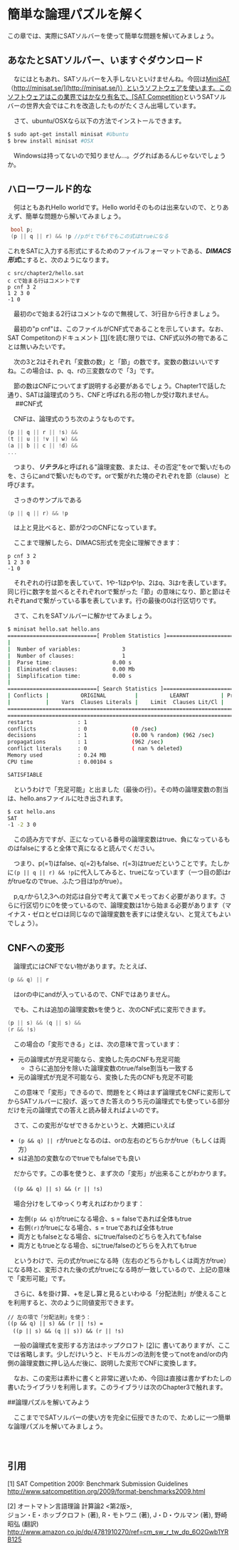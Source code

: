 # 簡単な論理パズルを解く

この章では、実際にSATソルバーを使って簡単な問題を解いてみましょう。

## あなたとSATソルバー、いますぐダウンロード

　なにはともあれ、SATソルバーを入手しないといけませんね。今回は[MiniSAT](http://minisat.se/)（[http://minisat.se/](http://minisat.se/)）というソフトウェアを使います。このソフトウェアはこの業界ではかなり有名で、[SAT Competition](http://www.satcompetition.org/)というSATソルバーの世界大会ではこれを改造したものがたくさん出場しています。

　さて、ubuntu/OSXなら以下の方法でインストールできます。

```bash
$ sudo apt-get install minisat #Ubuntu
$ brew install minisat #OSX
```

　Windowsは持ってないので知りません…。ググればあるんじゃないでしょうか。

## ハローワールド的な

　何はともあれHello worldです。Hello worldそのものは出来ないので、とりあえず、簡単な問題から解いてみましょう。

```c++
 bool p;
 (p || q || r) && !p //pがｔでもfでもこの式はtrueになる
```

これをSATに入力する形式にするためのファイルフォーマットである、***DIMACS形式***にすると、次のようになります。

```DIMACS
c src/chapter2/hello.sat
c cで始まる行はコメントです
p cnf 3 2
1 2 3 0
-1 0
```

　最初のcで始まる2行はコメントなので無視して、3行目から行きましょう。

　最初の"p cnf"は、このファイルがCNF式であることを示しています。なお、SAT Competitonのドキュメント [\[1\]][1](を読む限りでは、CNF式以外の物であることは無いみたいです。

　次の3と2はそれぞれ「変数の数」と「節」の数です。変数の数はいいですね。この場合は、p、q、rの三変数なので「3」です。

　節の数はCNFについてまず説明する必要があるでしょう。Chapter1で話した通り、SATは論理式のうち、CNFと呼ばれる形の物しか受け取れません。
　
##CNF式

　CNFは、論理式のうち次のようなものです。

```cpp
(p || q || r || !s) &&
(t || u || !v || w) &&
(a || b || c || !d) &&
...
```
　つまり、***リテラル***と呼ばれる"論理変数、または、その否定"をorで繋いだものを、さらにandで繋いだものです。orで繋がれた塊のぞれぞれを節（clause）と呼びます。

　さっきのサンプルである

```cpp
(p || q || r) && !p
```

　は上と見比べると、節が2つのCNFになっています。

　ここまで理解したら、DIMACS形式を完全に理解できます：

```DIMACS
p cnf 3 2
1 2 3 0
-1 0
```

　それぞれの行は節を表していて、1や-1はpや!p、2はq、3はrを表しています。同じ行に数字を並べるとそれぞれorで繋がった「節」の意味になり、節と節はそれぞれandで繋がっている事を表しています。行の最後の0は行区切りです。

　さて、これをSATソルバーに解かせてみましょう。

```bash
$ minisat hello.sat hello.ans
============================[ Problem Statistics ]=============================
|                                                                             |
|  Number of variables:             3                                         |
|  Number of clauses:               1                                         |
|  Parse time:                   0.00 s                                       |
|  Eliminated clauses:           0.00 Mb                                      |
|  Simplification time:          0.00 s                                       |
|                                                                             |
============================[ Search Statistics ]==============================
| Conflicts |          ORIGINAL         |          LEARNT          | Progress |
|           |    Vars  Clauses Literals |    Limit  Clauses Lit/Cl |          |
===============================================================================
===============================================================================
restarts              : 1
conflicts             : 0              (0 /sec)
decisions             : 1              (0.00 % random) (962 /sec)
propagations          : 1              (962 /sec)
conflict literals     : 0              ( nan % deleted)
Memory used           : 0.24 MB
CPU time              : 0.00104 s

SATISFIABLE
```

　というわけで「充足可能」と出ました（最後の行）。その時の論理変数の割当は、hello.ansファイルに吐き出されます。

```bash
$ cat hello.ans
SAT
-1 -2 3 0
```

　この読み方ですが、正になっている番号の論理変数はtrue、負になっているものはfalseにすると全体で真になると読んでください。

　つまり、p(=1)はfalse、q(=2)もfalse、r(=3)はtrueだということです。たしかに`(p || q || r) && !p`に代入してみると、trueになっています（一つ目の節はrがtrueなのでtrue、ふたつ目は!pがtrue）。

　p,q,rから1,2,3への対応は自分で考えて裏でメモっておく必要があります。さらに行区切りに0を使っているので、論理変数は1から始まる必要があります（マイナス・ゼロとゼロは同じなので論理変数を表すには使えない、と覚えてもよいでしょう）。

## CNFへの変形

　論理式にはCNFでない物があります。たとえば、

```cpp
(p && q) || r
```

　はorの中にandが入っているので、CNFではありません。

　でも、これは追加の論理変数sを使うと、次のCNF式に変形できます。

```cpp
(p || s) && (q || s) &&
(r && !s)
```

　この場合の「変形できる」とは、次の意味で言っています：

 - 元の論理式が充足可能なら、変換した先のCNFも充足可能
   - さらに追加分を除いた論理変数のtrue/false割当も一致する
 - 元の論理式が充足不可能なら、変換した先のCNFも充足不可能

　この意味で「変形」できるので、問題をとく時はまず論理式をCNFに変形してからSATソルバーに投げ、返ってきた答えのうち元の論理式でも使っている部分だけを元の論理式での答えと読み替えればよいのです。

　さて、この変形がなぜできるかというと、大雑把にいえば

 - `(p && q) || r`がtrueとなるのは、orの左右のどちらかがtrue（もしくは両方）
 - sは追加の変数なのでtrueでもfalseでも良い

　だからです。この事を使うと、まず次の「変形」が出来ることがわかります。

　`((p && q) || s) && (r || !s)`

　場合分けをしてゆっくり考えればわかります：

 - 左側`(p && q)`がtrueになる場合、s = falseであれば全体もtrue
 - 右側`(r)`がtrueになる場合、s = trueであれば全体もtrue
 - 両方ともfalseとなる場合、sにtrue/falseのどちらを入れてもfalse
 - 両方ともtrueとなる場合、sにtrue/falseのどちらを入れてもtrue

　というわけで、元の式がtrueになる時（左右のどちらかもしくは両方がtrue）になる時と、変形された後の式がtrueになる時が一致しているので、上記の意味で「変形可能」です。

　さらに、&を掛け算、+を足し算と見るといわゆる「分配法則」が使えることを利用すると、次のように同値変形できます。

```
// 左の項で「分配法則」を使う：
((p && q) || s) && (r || !s) =    
　((p || s) && (q || s)) && (r || !s)
```

　一般の論理式を変形する方法はホップクロフト [\[2\]][2]に
書いてありますが、ここでは省略します。少しだけいうと、ドモルガンの法則を使ってnotをand/orの内側の論理変数に押し込んだ後に、説明した変形でCNFに変換します。

　なお、この変形は素朴に書くと非常に遅いため、今回は直接は書かずわたしの書いたライブラリを利用します。このライブラリは次のChapter3で触れます。

##論理パズルを解いてみよう

　ここまででSATソルバーの使い方を完全に伝授できたので、ためしに一つ簡単な論理パズルを解いてみましょう。

　

## 引用
\[1\] SAT Competition 2009: Benchmark Submission Guidelines    
http://www.satcompetition.org/2009/format-benchmarks2009.html

[1]: http://www.satcompetition.org/2009/format-benchmarks2009.html "SAT Competition 2009: Benchmark Submission Guidelines"

\[2\] オートマトン言語理論 計算論2 <第2版>,    
ジョン・E・ホッブクロフト (著), R・モトワニ (著), J・D・ウルマン (著), 野崎 昭弘 (翻訳)    
http://www.amazon.co.jp/dp/4781910270/ref=cm_sw_r_tw_dp_6O2Gwb1YRB125

[2]: http://www.amazon.co.jp/dp/4781910270/ref=cm_sw_r_tw_dp_6O2Gwb1YRB125 "オートマトン言語理論 計算論2 <第2版>"

